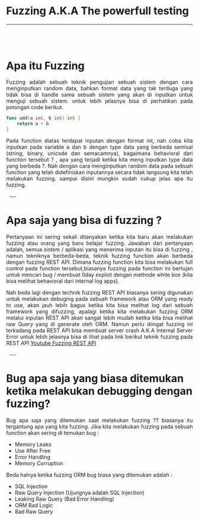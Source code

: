 # Fuzzing A.K.A The powerfull testing
 ---
 &nbsp;
 ---
# Apa itu Fuzzing
<p style="text-align: justify; letter-spacing: 0.002em;">
Fuzzing adalah sebuah teknik pengujian sebuah sistem dengan cara menginputkan random data, bahkan format data yang tak terduga yang tidak bisa di handle sama sebuah sistem yang akan di inputkan untuk menguji sebuah sistem. untuk lebih jelasnya bisa di perhatikan pada potongan code berikut.
</p>

```go
func add(a int, b int) int {
    return a + b
}
```
<p style="text-align: justify; letter-spacing: 0.002em;">
Pada function diatas terdapat inputan dengan format int, nah coba kita inputkan pada variable a dan b dengan type data yang berbeda semisal (string, binary, unicode dan semacamnya), bagaimana behavioral dari function tersebut ? , apa yang terjadi ketika kita meng inputkan type data yang berbeda ?. Nah dengan cara menginputkan random data pada sebuah function yang telah didefiniskan inputannya secara tidak langsung kita telah melakukan fuzzing. sampai disini mungkin sudah cukup jelas apa itu fuzzing.
</p>
&nbsp;
---

# Apa saja yang bisa di fuzzing ?
<p style="text-align: justify; letter-spacing: 0.002em;">
Pertanyaan ini sering sekali ditanyakan ketika kita baru akan melakukan fuzzing atau orang yang baru belajar fuzzing. Jawaban dari pertanyaan adalah, semua sistem / aplikasi yang menerima inputan itu bisa di fuzzing , namun tekniknya berbeda-beda, teknik fuzzing function akan berbeda dengan fuzzing REST API.
Dimana fuzzing function kita bisa melakukan full control pada function tersebut,biasanya fuzzing pada function ini bertujan untuk mencari bug / membuat 0day exploit dengan methode white box (kita bisa melihat behavioral dari internal log apps). 
</p>
<p style="text-align: justify; letter-spacing: 0.002em;">
Nah beda lagi dengan technik fuzzing REST API biasanya sering digunakan untuk melakukan debuging pada sebuah framework atau ORM yang ready to use, akan jauh lebih bagus ketika kita bisa melihat log dari sebuah framework yang difuzzing, apalagi ketika kita melakukan fuzzing ORM melalui inputan REST API akan sangat lebih mudah ketika kita bisa melihat raw Query yang di generate oleh ORM. Namun perlu diingat fuzzing ini terkadang pada REST API bisa membuat server crash A.K.A Internal Server Error untuk lebih jelasnya bisa di lihat pada link berikut teknik fuzzing pada REST API  <a href="https://www.youtube.com/watch?v=Gb3Lb4gRtXk">Youtube Fuzzing REST API</a>
</p>
&nbsp;
---


# Bug apa saja yang biasa ditemukan ketika melakukan debugging dengan fuzzing?
<p style="text-align: justify; letter-spacing: 0.002em;">
Bug apa saja yang ditemukan saat melakukan fuzzing ?? biasanya itu tergantung apa yang kita fuzzing. Jika kita melakukan fuzzing pada sebuah function akan sering di temukan bug :
</p>

* Memory Leaks
* Use After Free
* Error Handling
* Memory Corruption

<p style="text-align: justify; letter-spacing: 0.002em;"> Beda halnya ketika fuzzing ORM bug biasa yang ditemukan adalah : </p>

* SQL Injection
* Raw Query Injection (Ujungnya adalah SQL Injection)
* Leaking Raw Query (Bad Error Handling) 
* ORM Bad Logic
* Bad Raw Query
